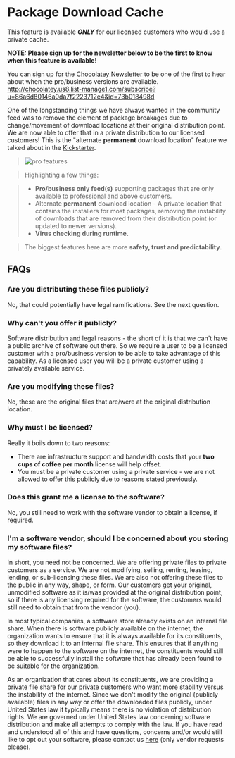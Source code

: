 # Package Download Cache
This feature is available ***ONLY*** for our licensed customers who would use a private cache.

**NOTE: Please sign up for the newsletter below to be the first to know when this feature is available!**

You can sign up for the [Chocolatey Newsletter](http://chocolatey.us8.list-manage1.com/subscribe?u=86a6d80146a0da7f2223712e4&id=73b018498d) to be one of the first to hear about when the pro/business versions are available. http://chocolatey.us8.list-manage1.com/subscribe?u=86a6d80146a0da7f2223712e4&id=73b018498d

One of the longstanding things we have always wanted in the community feed was to remove the element of package breakages due to change/movement of download locations at their original distribution point. We are now able to offer that in a private distribution to our licensed customers! This is the "alternate **permanent** download location" feature we talked about in the [Kickstarter](https://www.kickstarter.com/projects/ferventcoder/chocolatey-the-alternative-windows-store-like-yum/description).

> ![pro features](https://cloud.githubusercontent.com/assets/63502/12588924/a2c8d49e-c420-11e5-93a0-f271b8b7c3e3.png)

> Highlighting a few things:

> * **Pro/business only feed(s)** supporting packages that are only available to professional and above customers. 
> * Alternate **permanent** download location - A private location that contains the installers for most packages, removing the instability of downloads that are removed from their distribution point (or updated to newer versions).
> * **Virus checking during runtime.**

> The biggest features here are more **safety, trust and predictability**.

## FAQs
### Are you distributing these files publicly?
No, that could potentially have legal ramifications. See the next question.

### Why can't you offer it publicly?
Software distribution and legal reasons - the short of it is that we can't have a public archive of software out there. So we require a user to be a licensed customer with a pro/business version to be able to take advantage of this capability. As a licensed user you will be a private customer using a privately available service.

### Are you modifying these files?
No, these are the original files that are/were at the original distribution location.

### Why must I be licensed? 
Really it boils down to two reasons:

* There are infrastructure support and bandwidth costs that your **two cups of coffee per month** license will help offset.
* You must be a private customer using a private service - we are not allowed to offer this publicly due to reasons stated previously.

### Does this grant me a license to the software?
No, you still need to work with the software vendor to obtain a license, if required. 

### I'm a software vendor, should I be concerned about you storing my software files?
In short, you need not be concerned. We are offering private files to private customers as a service. We are not modifying, selling, renting, leasing, lending, or sub-licensing these files. We are also not offering these files to the public in any way, shape, or form. Our customers get your original, unmodified software as it is/was provided at the original distribution point, so if there is any licensing required for the software, the customers would still need to obtain that from the vendor (you).

In most typical companies, a software store already exists on an internal file share. When there is software publicly available on the internet, the organization wants to ensure that it is always available for its constituents, so they download it to an internal file share. This ensures that if anything were to happen to the software on the internet, the constituents would still be able to successfully install the software that has already been found to be suitable for the organization.

As an organization that cares about its constituents, we are providing a private file share for our private customers who want more stability versus the instability of the internet. Since we don't modify the original (publicly available) files in any way or offer the downloaded files publicly, under United States law it typically means there is no violation of distribution rights. We are governed under United States law concerning software distribution and make all attempts to comply with the law. If you have read and understood all of this and have questions, concerns and/or would still like to opt out your software, please contact us <a href="mailto:chocolateywebadmin at googlegroups dot com?subject=[Insert Your Software Name Here] - Chocolatey Community Feed Caching&body=Please fill in details of your request (software name, package page url is helpful, specifically why you want this software opted out). Please remember to change the to address to a valid email address.">here</a> (only vendor requests please).